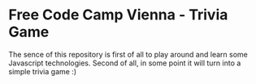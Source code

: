 # Free Code Camp Vienna - Trivia Game
The sence of this repository is first of all to play around and learn some Javascript technologies.
Second of all, in some point it will turn into a simple trivia game :)



